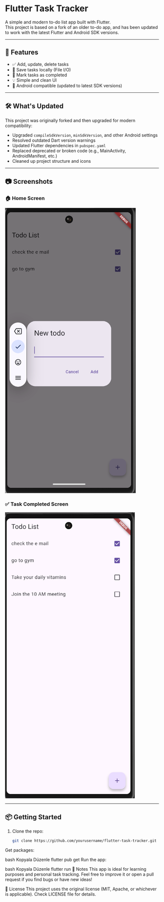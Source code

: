 # Flutter Task Tracker

A simple and modern to-do list app built with Flutter.  
This project is based on a fork of an older to-do app, and has been updated to work with the latest Flutter and Android SDK versions.

---

## 🚀 Features

- ✅ Add, update, delete tasks
- 📁 Save tasks locally (File I/O)
- 📌 Mark tasks as completed
- 💡 Simple and clean UI
- 📱 Android compatible (updated to latest SDK versions)

---

## 🛠️ What's Updated

This project was originally forked and then upgraded for modern compatibility:

- Upgraded `compileSdkVersion`, `minSdkVersion`, and other Android settings
- Resolved outdated Dart version warnings
- Updated Flutter dependencies in `pubspec.yaml`
- Replaced deprecated or broken code (e.g., MainActivity, AndroidManifest, etc.)
- Cleaned up project structure and icons

---

## 📷 Screenshots

### 🏠 Home Screen  
![Screenshot 1](assets/Sc1.png)

### ✅ Task Completed Screen  
![Screenshot 2](assets/Sc2.png)

---

## 📦 Getting Started

1. Clone the repo:
   ```bash
   git clone https://github.com/yourusername/flutter-task-tracker.git
Get packages:

bash
Kopyala
Düzenle
flutter pub get
Run the app:

bash
Kopyala
Düzenle
flutter run
💬 Notes
This app is ideal for learning purposes and personal task tracking.
Feel free to improve it or open a pull request if you find bugs or have new ideas!

📄 License
This project uses the original license (MIT, Apache, or whichever is applicable). Check LICENSE file for details.
